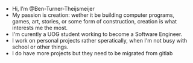- Hi, I’m @Ben-Turner-Theijsmeijer
- My passion is creation: wether it be building computer programs, games, art, stories, or some form of construction, creation is what interests me the most.
- I'm curently a UOG student working to become a Software Engineer.
- I work on personal projects rather speratically, when I'm not busy with school or other things.
- I do have more projects but they need to be migrated from gitlab

<!---
Ben-Turner-Theijsmeijer/Ben-Turner-Theijsmeijer is a ✨ special ✨ repository because its `README.md` (this file) appears on your GitHub profile.
You can click the Preview link to take a look at your changes.
--->
